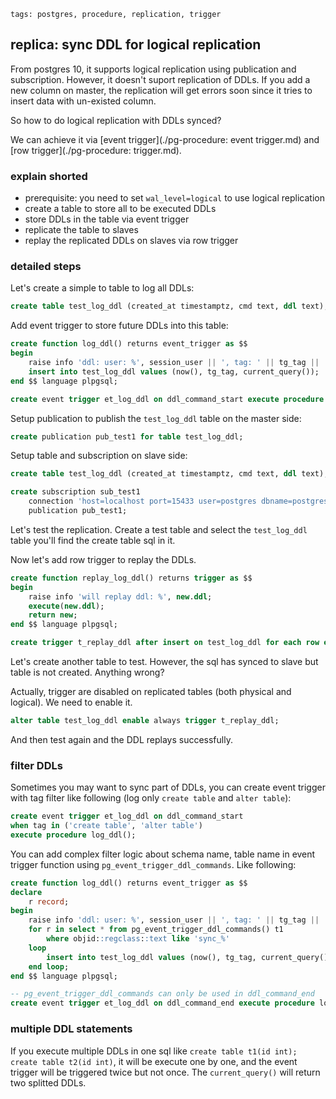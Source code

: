 ```metadata
tags: postgres, procedure, replication, trigger
```

## replica: sync DDL for logical replication

From postgres 10, it supports logical replication using publication and subscription.
However, it doesn't suport replication of DDLs. If you add a new column on master,
 the replication will get errors soon since it tries to insert data with un-existed
 column.

So how to do logical replication with DDLs synced?

We can achieve it via [event trigger](./pg-procedure: event trigger.md) and
 [row trigger](./pg-procedure: trigger.md).

### explain shorted
- prerequisite: you need to set `wal_level=logical` to use logical replication
- create a table to store all to be executed DDLs
- store DDLs in the table via event trigger
- replicate the table to slaves
- replay the replicated DDLs on slaves via row trigger

### detailed steps
Let's create a simple to table to log all DDLs:

```sql
create table test_log_ddl (created_at timestamptz, cmd text, ddl text);
```

Add event trigger to store future DDLs into this table:

```sql
create function log_ddl() returns event_trigger as $$
begin
    raise info 'ddl: user: %', session_user || ', tag: ' || tg_tag || ', query: ' || current_query();
    insert into test_log_ddl values (now(), tg_tag, current_query());
end $$ language plpgsql;

create event trigger et_log_ddl on ddl_command_start execute procedure log_ddl();
```

Setup publication to publish the `test_log_ddl` table on the master side:

```sql
create publication pub_test1 for table test_log_ddl;
```

Setup table and subscription on slave side:

```sql
create table test_log_ddl (created_at timestamptz, cmd text, ddl text); -- you need to create the same table

create subscription sub_test1
    connection 'host=localhost port=15433 user=postgres dbname=postgres'
    publication pub_test1;
```

Let's test the replication. Create a test table and select the `test_log_ddl` table
 you'll find the create table sql in it.

Now let's add row trigger to replay the DDLs.

```sql
create function replay_log_ddl() returns trigger as $$
begin
    raise info 'will replay ddl: %', new.ddl;
    execute(new.ddl);
    return new;
end $$ language plpgsql;

create trigger t_replay_ddl after insert on test_log_ddl for each row execute procedure replay_log_ddl();
```

Let's create another table to test. However, the sql has synced to slave but table is
 not created. Anything wrong?

Actually, trigger are disabled on replicated tables (both physical and logical). We need to enable it.

```sql
alter table test_log_ddl enable always trigger t_replay_ddl;
```

And then test again and the DDL replays successfully.

### filter DDLs
Sometimes you may want to sync part of DDLs, you can create event trigger with tag filter
 like following (log only `create table` and `alter table`):

```sql
create event trigger et_log_ddl on ddl_command_start
when tag in ('create table', 'alter table')
execute procedure log_ddl();
```

You can add complex filter logic about schema name, table name in event trigger function
 using `pg_event_trigger_ddl_commands`. Like following:

```sql
create function log_ddl() returns event_trigger as $$
declare
    r record;
begin
    raise info 'ddl: user: %', session_user || ', tag: ' || tg_tag || ', query: ' || current_query();
    for r in select * from pg_event_trigger_ddl_commands() t1
        where objid::regclass::text like 'sync_%'
    loop
        insert into test_log_ddl values (now(), tg_tag, current_query());
    end loop;
end $$ language plpgsql;

-- pg_event_trigger_ddl_commands can only be used in ddl_command_end
create event trigger et_log_ddl on ddl_command_end execute procedure log_ddl();
```

### multiple DDL statements
If you execute multiple DDLs in one sql like `create table t1(id int); create table t2(id int)`,
 it will be execute one by one, and the event trigger will be triggered twice but not
 once. The `current_query()` will return two splitted DDLs.
